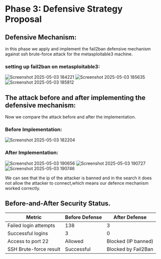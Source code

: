 # Phase 3: Defensive Strategy Proposal

## Defensive Mechanism:
in this phase we apply and implement the fail2ban defensive mechanism against ssh brute-force attack for the metasploitable3 machine.

### setting up fail2ban on metasploitable3:

![Screenshot 2025-05-03 184221](https://github.com/user-attachments/assets/e1bf4fa4-969b-4f53-aeae-3674ed5aee90)
![Screenshot 2025-05-03 185635](https://github.com/user-attachments/assets/8cb37e76-1898-4fcf-a32a-9b795868f4c1)
![Screenshot 2025-05-03 185812](https://github.com/user-attachments/assets/68bc2005-d3c3-4020-af1d-887c6f15f73d)

## The attack before and after implementing the defensive mechanism:


Now we compare the attack before and after the implementation.
### Before Implementation:
![Screenshot 2025-05-03 182204](https://github.com/user-attachments/assets/2d227048-a096-43e9-bd4c-d4b12c263e06)

### After Implementation:
![Screenshot 2025-05-03 190656](https://github.com/user-attachments/assets/f5a897d4-d1f4-458c-93c7-b57b5e2b052a)
![Screenshot 2025-05-03 190727](https://github.com/user-attachments/assets/58e6cd84-42d1-4149-ace1-869f07fe07d4)
![Screenshot 2025-05-03 190746](https://github.com/user-attachments/assets/e8d96140-75ef-47a0-abcf-c02e65f22dcb)

We can see that the ip of the attacker is banned and in the search it does not allow the attacker to connect,which means our defence mechanism worked correctly.

## Before-and-After Security Status.

| **Metric**             | **Before Defense** | **After Defense**   |
| ---------------------- | ------------------ | ------------------- |
| Failed login attempts  | 138                | 3                   |
| Successful logins      | 3                  | 0                   |
| Access to port 22      | Allowed            | Blocked (IP banned) |
| SSH Brute-force result | Successful         | Blocked by Fail2Ban |
